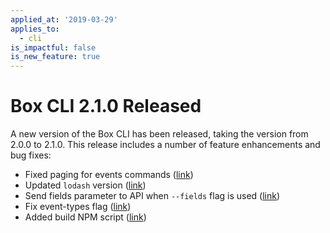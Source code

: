 ```yaml
---
applied_at: '2019-03-29'
applies_to:
  - cli
is_impactful: false
is_new_feature: true
---
```

# Box CLI 2.1.0 Released

A new version of the Box CLI has been released, taking the version from 2.0.0
to 2.1.0. This release includes a number of feature enhancements and bug fixes:

* Fixed paging for events commands ([link][github_cli_p126])
* Updated `lodash` version ([link][github_cli_p129])
* Send fields parameter to API when `--fields` flag is used ([link][github_cli_p113])
* Fix event-types flag ([link][github_cli_p120])
* Added build NPM script ([link][github_cli_commit])

[github_cli_p126]: https://github.com/box/boxcli/pull/126

[github_cli_p129]: https://github.com/box/boxcli/pull/129

[github_cli_p113]: https://github.com/box/boxcli/pull/113

[github_cli_p120]: https://github.com/box/boxcli/pull/120

[github_cli_commit]: https://github.com/box/boxcli/commit/f0f88f66e3014afba616b5a2994157d435094b56

